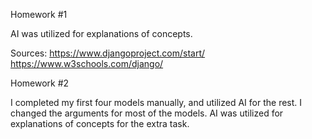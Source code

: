 Homework #1

AI was utilized for explanations of concepts.

Sources:
https://www.djangoproject.com/start/ 
https://www.w3schools.com/django/ 


Homework #2

I completed my first four models manually, and utilized AI for the rest.
I changed the arguments for most of the models.
AI was utilized for explanations of concepts for the extra task. 
